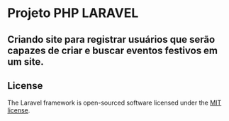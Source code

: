 # Projeto PHP LARAVEL 

## Criando site para registrar usuários que serão capazes de criar e buscar eventos festivos em um site.

## License

The Laravel framework is open-sourced software licensed under the [MIT license](https://opensource.org/licenses/MIT).
